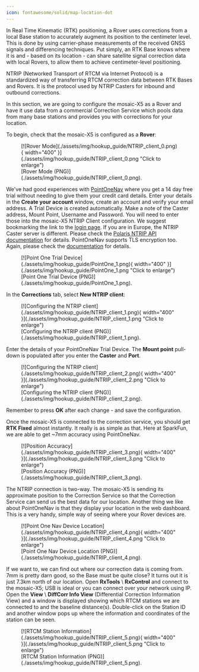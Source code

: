 ```yaml
---
icon: fontawesome/solid/map-location-dot
---
```


In Real Time Kinematic (RTK) positioning, a Rover uses corrections from a local Base station to accurately augment its position to the centimeter level. This is done by using carrier-phase measurements of the received GNSS signals and differencing techniques. Put simply, an RTK Base knows where it is and - based on its location - can share satellite signal correction data with local Rovers, to allow them to achieve centimeter-level positioning.

NTRIP (Networked Transport of RTCM via Internet Protocol) is a standardized way of transferring RTCM correction data between RTK Bases and Rovers. It is the protocol used by NTRIP Casters for inbound and outbound corrections.

In this section, we are going to configure the mosaic-X5 as a Rover and have it use data from a commercial Correction Service which pools data from many base stations and provides you with corrections for your location.

To begin, check that the mosaic-X5 is configured as a **Rover**:

<figure markdown>
[![Rover Mode](./assets/img/hookup_guide/NTRIP_client_0.png){ width="400" }](./assets/img/hookup_guide/NTRIP_client_0.png "Click to enlarge")
<figcaption markdown>
[Rover Mode (PNG)](./assets/img/hookup_guide/NTRIP_client_0.png).
</figcaption>
</figure>

We've had good experiences with [PointOneNav](https://app.pointonenav.com/trial?src=sparkfun) where you get a 14 day free trial without needing to give them your credit card details. Enter your details in the **Create your account** window, create an account and verify your email address. A Trial Device is created automatically. Make a note of the Caster address, Mount Point, Username and Password. You will need to enter those into the mosaic-X5 NTRIP Client configuration. We suggest bookmarking the link to the [login page](https://app.pointonenav.com/login). If you are in Europe, the NTRIP Caster server is different. Please check the [Polaris NTRIP API documentation](https://pointonenav.github.io/docs/pages/ntrip.html) for details. PointOneNav supports TLS encryption too. Again, please check the [documentation](https://pointonenav.github.io/docs/pages/ntrip.html) for details.

<figure markdown>
[![Point One Trial Device](./assets/img/hookup_guide/PointOne_1.png){ width="400" }](./assets/img/hookup_guide/PointOne_1.png "Click to enlarge")
<figcaption markdown>
[Point One Trial Device (PNG)](./assets/img/hookup_guide/PointOne_1.png).
</figcaption>
</figure>

In the **Corrections** tab, select **New NTRIP client**:

<figure markdown>
[![Configuring the NTRIP client](./assets/img/hookup_guide/NTRIP_client_1.png){ width="400" }](./assets/img/hookup_guide/NTRIP_client_1.png "Click to enlarge")
<figcaption markdown>
[Configuring the NTRIP client (PNG)](./assets/img/hookup_guide/NTRIP_client_1.png).
</figcaption>
</figure>

Enter the details of your PointOneNav Trial Device. The **Mount point** pull-down is populated after you enter the **Caster** and **Port**.

<figure markdown>
[![Configuring the NTRIP client](./assets/img/hookup_guide/NTRIP_client_2.png){ width="400" }](./assets/img/hookup_guide/NTRIP_client_2.png "Click to enlarge")
<figcaption markdown>
[Configuring the NTRIP client (PNG)](./assets/img/hookup_guide/NTRIP_client_2.png).
</figcaption>
</figure>

Remember to press **OK** after each change - and save the configuration.

Once the mosaic-X5 is connected to the correction service, you should get **RTK Fixed** almost instantly. It really is as simple as that. Here at SparkFun, we are able to get ~7mm accuracy using PointOneNav.

<figure markdown>
[![Position Accuracy](./assets/img/hookup_guide/NTRIP_client_3.png){ width="400" }](./assets/img/hookup_guide/NTRIP_client_3.png "Click to enlarge")
<figcaption markdown>
[Position Accuracy (PNG)](./assets/img/hookup_guide/NTRIP_client_3.png).
</figcaption>
</figure>

The NTRIP connection is two-way. The mosaic-X5 is sending its approximate position to the Correction Service so that the Correction Service can send us the best data for our location. Another thing we like about PointOneNav is that they display your location in the web dashboard. This is a very handy, simple way of seeing where your Rover devices are.

<figure markdown>
[![Point One Nav Device Location](./assets/img/hookup_guide/NTRIP_client_4.png){ width="400" }](./assets/img/hookup_guide/NTRIP_client_4.png "Click to enlarge")
<figcaption markdown>
[Point One Nav Device Location (PNG)](./assets/img/hookup_guide/NTRIP_client_4.png).
</figcaption>
</figure>

If we want to, we can find out where our correction data is coming from. 7mm is pretty darn good, so the Base must be quite close? It turns out it is just 7.3km north of our location. Open **RxTools** \ **RxControl** and connect to the mosaic-X5; USB is ideal or you can connect over your network using IP. Open the **View** \ **DiffCorr Info View** (Differential Correction Information View) and a window is displayed showing which RTCM stations we are connected to and the baseline distance(s). Double-click on the Station ID and another window pops up where the information and coordinates of the station can be seen.

<figure markdown>
[![RTCM Station Information](./assets/img/hookup_guide/NTRIP_client_5.png){ width="400" }](./assets/img/hookup_guide/NTRIP_client_5.png "Click to enlarge")
<figcaption markdown>
[RTCM Station Information (PNG)](./assets/img/hookup_guide/NTRIP_client_5.png).
</figcaption>
</figure>

